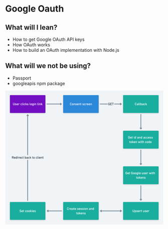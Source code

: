# Google Oauth

## What will I lean?
* How to get Google OAuth API keys
* How OAuth works
* How to build an OAuth implementation with Node.js


## What will we not be using?
* Passport
* googleapis npm package

![](diagrams/google-oauth.png)